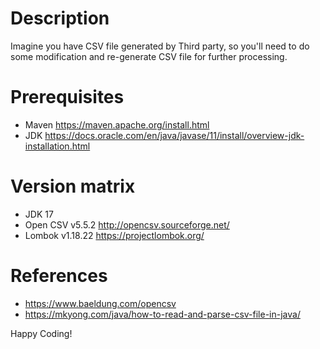 # Description
Imagine you have CSV file generated by Third party, so you'll need to do some modification and re-generate CSV file for further processing. 

# Prerequisites
- Maven https://maven.apache.org/install.html
- JDK https://docs.oracle.com/en/java/javase/11/install/overview-jdk-installation.html

# Version matrix
- JDK 17
- Open CSV v5.5.2 http://opencsv.sourceforge.net/
- Lombok v1.18.22 https://projectlombok.org/

# References
 - https://www.baeldung.com/opencsv
 - https://mkyong.com/java/how-to-read-and-parse-csv-file-in-java/

Happy Coding!
